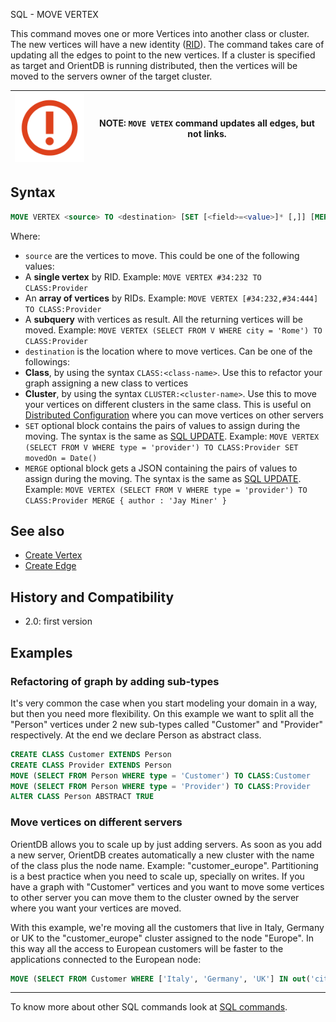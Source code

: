 SQL - MOVE VERTEX

This command moves one or more Vertices into another class or cluster. The new vertices will have a new identity ([RID](Concepts.md#RecordID)). The command takes care of updating all the edges to point to the new vertices. If a cluster is specified as target and OrientDB is running distributed, then the vertices will be moved to the servers owner of the target cluster. 

|![](images/warning.png)|NOTE: `MOVE VETEX` command updates all edges, but not links.|
|----|----|

## Syntax

```sql
MOVE VERTEX <source> TO <destination> [SET [<field>=<value>]* [,]] [MERGE <JSON>]
```

Where:
- `source` are the vertices to move. This could be one of the following values:
 - A **single vertex** by RID. Example: `MOVE VERTEX #34:232 TO CLASS:Provider`
 - An **array of vertices** by RIDs. Example: `MOVE VERTEX [#34:232,#34:444] TO CLASS:Provider`
 - A **subquery** with vertices as result. All the returning vertices will be moved. Example: `MOVE VERTEX (SELECT FROM V WHERE city = 'Rome') TO CLASS:Provider`
- `destination` is the location where to move vertices. Can be one of the followings:
 - **Class**, by using the syntax `CLASS:<class-name>`. Use this to refactor your graph assigning a new class to vertices
 - **Cluster**, by using the syntax `CLUSTER:<cluster-name>`. Use this to move your vertices on different clusters in the same class. This is useful on [Distributed Configuration](Distributed-Architecture.md) where you can move vertices on other servers
- `SET` optional block contains the pairs of values to assign during the moving. The syntax is the same as [SQL UPDATE](SQL-Update.md). Example: `MOVE VERTEX (SELECT FROM V WHERE type = 'provider') TO CLASS:Provider SET movedOn = Date()`
- `MERGE` optional block gets a JSON containing the pairs of values to assign during the moving. The syntax is the same as [SQL UPDATE](SQL-Update.md). Example: `MOVE VERTEX (SELECT FROM V WHERE type = 'provider') TO CLASS:Provider MERGE { author : 'Jay Miner' }`


## See also
- [Create Vertex](SQL-Create-Vertex.md)
- [Create Edge](SQL-Create-Edge.md)

## History and Compatibility

- 2.0: first version

## Examples

### Refactoring of graph by adding sub-types

It's very common the case when you start modeling your domain in a way, but then you need more flexibility. On this example we want to split all the "Person" vertices under 2 new sub-types called "Customer" and "Provider" respectively. At the end we declare Person as abstract class.

```sql
CREATE CLASS Customer EXTENDS Person
CREATE CLASS Provider EXTENDS Person
MOVE (SELECT FROM Person WHERE type = 'Customer') TO CLASS:Customer
MOVE (SELECT FROM Person WHERE type = 'Provider') TO CLASS:Provider
ALTER CLASS Person ABSTRACT TRUE
```

### Move vertices on different servers

OrientDB allows you to scale up by just adding servers. As soon as you add a new server, OrientDB creates automatically a new cluster with the name of the class plus the node name. Example: "customer_europe". Partitioning is a best practice when you need to scale up, specially on writes. If you have a graph with "Customer" vertices and you want to move some vertices to other server you can move them to the cluster owned by the server where you want your vertices are moved.

With this example, we're moving all the customers that live in Italy, Germany or UK to the "customer_europe" cluster assigned to the node "Europe". In this way all the access to European customers will be faster to the applications connected to the European node:

```sql
MOVE (SELECT FROM Customer WHERE ['Italy', 'Germany', 'UK'] IN out('city').out('country') ) TO CLUSTER:customer_europe
```

---
To know more about other SQL commands look at [SQL commands](SQL.md).
